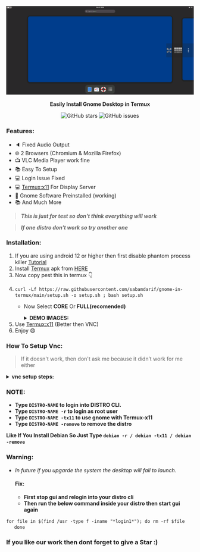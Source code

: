 
<center><img src="images/demo-gnome.png"></center>
<p align="center"><b>Easily Install Gnome Desktop in Termux</b></p>

<div align="center">

![GitHub stars](https://img.shields.io/github/stars/sabamdarif/gnome-in-termux)
![GitHub issues](https://img.shields.io/github/issues/sabamdarif/gnome-in-termux)

</div>

### Features:

- :speaker: Fixed Audio Output
- :globe_with_meridians: 2 Browsers (Chromium & Mozilla Firefox)
- :tv: VLC Media Player work fine
- :books: Easy To Setup
- :computer: Login Issue Fixed
- :computer: [Termux:x11](https://github.com/termux/termux-x11) For Display Server
- :hammer: Gnome Software Preinstalled (working)
- :books: And Much More

> ***This is just for test so don't think everything will work***

> ***If one distro don't work so try another one***

### Installation:
1. If you are using android 12 or higher then first disable phantom process killer [Tutorial](https://termux.xyz/how-to-fix-termux-error-process-completed-signal-9-press-enter/)
2. Install [Termux](https://termux.com) apk from [HERE](https://f-droid.org/en/packages/com.termux/)
3. Now copy pest this in termux 👇
4. 
   ```
   curl -Lf https://raw.githubusercontent.com/sabamdarif/gnome-in-termux/main/setup.sh -o setup.sh ; bash setup.sh
    ```
   - Now Select **CORE** Or **FULL(recomended)**
       <details>
       <summary><b>DEMO IMAGES:</b></summary>

       |CORE|FULL|
       |--|--|
       |![img](/images/core-gnome.png)|![img](/images/full-gnome.png)|
      </details>
5. Use [Termux:x11](https://github.com/termux/termux-x11/releases) (Better then VNC)
6. Enjoy :smile:

### How To Setup Vnc:
> If it doesn't work, then don't ask me because it didn’t work for me either

<details>
       <summary><b>vnc setup steps: </b></summary>
       <b>For Debian Based Distro</b>

      sudo apt install  tigervnc-standalone-server tigervnc-tools -y
<br>

      mkdir -p "$HOME/.vnc"
<br>

      nano $HOME/.vnc/xstartup
<br>

      export XDG_CURRENT_DESKTOP="GNOME"
      gnome-shell --x11 # paste it inside xstartup file
<br>
     
      chmod +x "$HOME/.vnc/xstartup"
<br>
      
      sudo echo "$YOUR_USER_NAME ALL=(ALL) NOPASSWD: /usr/sbin/service dbus start" | sudo tee -a /etc/sudoers
<br>
      
      sudo nano /bin/vncstart
<br>
      
      #!/usr/bin/env bash
      sudo service dbus start
      vncserver -geometry 2580x1080 #Add your screen size
<br>
      
      sudo chmod +x /bin/vncstart
<br>
      
      sudo nano /bin/vncstop
<br>
      
      #!/usr/bin/env bash
      if [ "\$1" == "-f" ]; then
      pkill Xtigervnc
      else
      vncserver -kill :*
      fi
      rm -rf /.vnc/localhost:*.pid
      rm -rf /tmp/.X1-lock
      rm -rf /tmp/.X11-unix/X1
<br>
      
      sudo chmod +x /bin/vncstop
       
</details>

### NOTE:

- **Type `DISTRO-NAME` to login into DISTRO CLI.**
- **Type `DISTRO-NAME -r` to login as root user**
- **Type `DISTRO-NAME -tx11` to use gnome with Termux-x11**
- **Type `DISTRO-NAME -remove` to remove the distro**

**Like If You Install Debian So Just Type `debian -r / debian -tx11 / debian -remove`**

### Warning: 
- *In future if you upgarde the system the desktop will fail to launch.*
  #### Fix:
  - **First stop gui and relogin into your distro cli**
  - **Then run the below command inside your distro then start gui again**
```
for file in $(find /usr -type f -iname "*login1*"); do rm -rf $file
   done
```

### If you like our work then dont forget to give a Star :)
